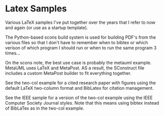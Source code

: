 Latex Samples
=======================

Various LaTeX samples I've put together over the years that I refer to
now and again (or use as a startup template).

The Python-based scons build system is used for building PDF's from the
various files so that I don't have to remember when to bibtex or which verison
of which program I should run or when to run the same program 3 times...

On the scons note, the best use case is probably the metauml example.  MetaUML
uses LaTeX and MetaPost.  AS a result, the SConstruct file includes a custom
MetaPost builder to fit everything together.

See the two-col example for a cited research paper with figures using the
default LaTeX two-column format and BibLatex for citation management.

See the IEEE sample for a version of the two-col example using the IEEE
Computer Society Journal styles. Note that this means using bibtex instead
of BibLaTex as in the two-col example.
